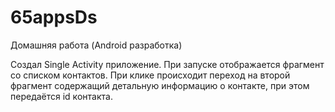 # 65appsDs
Домашняя работа (Android разработка) 

Создал Single Activity приложение. При запуске отображается фрагмент со списком контактов. При клике происходит переход на второй фрагмент содержащий детальную информацию о контакте, при этом передаётся id контакта.